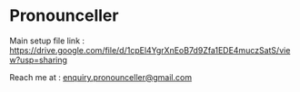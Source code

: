 # Pronounceller

Main setup file link : https://drive.google.com/file/d/1cpEl4YgrXnEoB7d9Zfa1EDE4muczSatS/view?usp=sharing

Reach me at : enquiry.pronounceller@gmail.com
